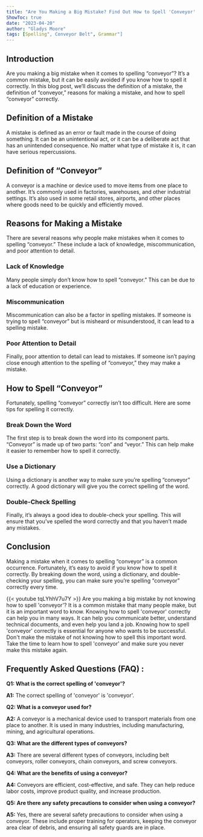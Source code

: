 ```yaml
---
title: "Are You Making a Big Mistake? Find Out How to Spell 'Conveyor' Now!"
ShowToc: true 
date: "2023-04-20"
author: "Gladys Moore" 
tags: [Spelling", Conveyor Belt", Grammar"]
---
```

## Introduction 
Are you making a big mistake when it comes to spelling “conveyor”? It’s a common mistake, but it can be easily avoided if you know how to spell it correctly. In this blog post, we’ll discuss the definition of a mistake, the definition of “conveyor,” reasons for making a mistake, and how to spell “conveyor” correctly. 

## Definition of a Mistake
A mistake is defined as an error or fault made in the course of doing something. It can be an unintentional act, or it can be a deliberate act that has an unintended consequence. No matter what type of mistake it is, it can have serious repercussions. 

## Definition of “Conveyor”
A conveyor is a machine or device used to move items from one place to another. It’s commonly used in factories, warehouses, and other industrial settings. It’s also used in some retail stores, airports, and other places where goods need to be quickly and efficiently moved. 

## Reasons for Making a Mistake
There are several reasons why people make mistakes when it comes to spelling “conveyor.” These include a lack of knowledge, miscommunication, and poor attention to detail. 

### Lack of Knowledge
Many people simply don’t know how to spell “conveyor.” This can be due to a lack of education or experience. 

### Miscommunication
Miscommunication can also be a factor in spelling mistakes. If someone is trying to spell “conveyor” but is misheard or misunderstood, it can lead to a spelling mistake. 

### Poor Attention to Detail
Finally, poor attention to detail can lead to mistakes. If someone isn’t paying close enough attention to the spelling of “conveyor,” they may make a mistake. 

## How to Spell “Conveyor”
Fortunately, spelling “conveyor” correctly isn’t too difficult. Here are some tips for spelling it correctly. 

### Break Down the Word
The first step is to break down the word into its component parts. “Conveyor” is made up of two parts: “con” and “veyor.” This can help make it easier to remember how to spell it correctly. 

### Use a Dictionary
Using a dictionary is another way to make sure you’re spelling “conveyor” correctly. A good dictionary will give you the correct spelling of the word. 

### Double-Check Spelling
Finally, it’s always a good idea to double-check your spelling. This will ensure that you’ve spelled the word correctly and that you haven’t made any mistakes. 

## Conclusion
Making a mistake when it comes to spelling “conveyor” is a common occurrence. Fortunately, it’s easy to avoid if you know how to spell it correctly. By breaking down the word, using a dictionary, and double-checking your spelling, you can make sure you’re spelling “conveyor” correctly every time.

{{< youtube tqLYhhV7u7Y >}} 
Are you making a big mistake by not knowing how to spell 'conveyor'? It is a common mistake that many people make, but it is an important word to know. Knowing how to spell 'conveyor' correctly can help you in many ways. It can help you communicate better, understand technical documents, and even help you land a job. Knowing how to spell 'conveyor' correctly is essential for anyone who wants to be successful. Don't make the mistake of not knowing how to spell this important word. Take the time to learn how to spell 'conveyor' and make sure you never make this mistake again.

## Frequently Asked Questions (FAQ) :
**Q1: What is the correct spelling of 'conveyor'?**

**A1:** The correct spelling of 'conveyor' is 'conveyor'.

**Q2: What is a conveyor used for?**

**A2:** A conveyor is a mechanical device used to transport materials from one place to another. It is used in many industries, including manufacturing, mining, and agricultural operations.

**Q3: What are the different types of conveyors?**

**A3:** There are several different types of conveyors, including belt conveyors, roller conveyors, chain conveyors, and screw conveyors.

**Q4: What are the benefits of using a conveyor?**

**A4:** Conveyors are efficient, cost-effective, and safe. They can help reduce labor costs, improve product quality, and increase production.

**Q5: Are there any safety precautions to consider when using a conveyor?**

**A5:** Yes, there are several safety precautions to consider when using a conveyor. These include proper training for operators, keeping the conveyor area clear of debris, and ensuring all safety guards are in place.





